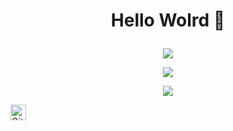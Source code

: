 

<!--
**BLG420/BLG420** is a ✨ _special_ ✨ repository because its `README.md` (this file) appears on your GitHub profile.

Here are some ideas to get you started:

- 🔭 I’m currently working on ...
- 🌱 I’m currently learning ...
- 👯 I’m looking to collaborate on ...
- 🤔 I’m looking for help with ...
- 💬 Ask me about ...
- 📫 How to reach me: ...
- 😄 Pronouns: ...
- ⚡ Fun fact: ...
-->


<h1 align="center">

  Hello Wolrd 👋

</h2>

<p align="center">
  <img src="https://atombot.best/widget/theme-2/921434569197117490.png?27583221219232"><br>
</p>

<p align="center">
  <img src="https://discord.c99.nl/widget/theme-2/921434569197117490.png"><br>
</p>



<p align="center"> 
  <img src="https://komarev.com/ghpvc/?username=your-github-BLG420&color=red"/>
</p>

 <a href="https://github.com/BLG420">
  <img align="left" alt="Github" width="25px" src="https://cdn.jsdelivr.net/npm/simple-icons@v3/icons/github.svg" />
</a>

</a>
</a>
